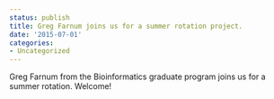 ```yaml
---
status: publish
title: Greg Farnum joins us for a summer rotation project.
date: '2015-07-01'
categories:
- Uncategorized
---
```


Greg Farnum from the Bioinformatics graduate program joins us for a summer rotation. Welcome!

